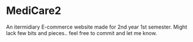 # MediCare2
An itermidiary E-commerce website made for 2nd year 1st semester. Might lack few bits and pieces.. feel free to commit and let me know. 
